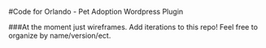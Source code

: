 #Code for Orlando - Pet Adoption Wordpress Plugin

###At the moment just wireframes.  Add iterations to this repo!  Feel free to organize by name/version/ect.
